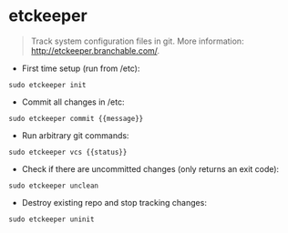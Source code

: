 # etckeeper

> Track system configuration files in git.
> More information: http://etckeeper.branchable.com/.

- First time setup (run from /etc):

`sudo etckeeper init`

- Commit all changes in /etc:

`sudo etckeeper commit {{message}}`

- Run arbitrary git commands:

`sudo etckeeper vcs {{status}}`

- Check if there are uncommitted changes (only returns an exit code):

`sudo etckeeper unclean`

- Destroy existing repo and stop tracking changes:

`sudo etckeeper uninit`
